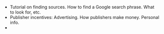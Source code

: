 
* Tutorial on finding sources. How to find a Google search phrase. What to look for, etc.
* Publisher incentives: Advertising. How publishers make money. Personal info.
*
